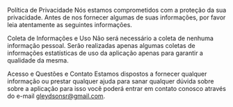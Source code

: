 Política de Privacidade
Nós estamos comprometidos com a proteção da sua privacidade. Antes de nos fornecer algumas de suas informações, por favor leia atentamente as seguintes informações.

Coleta de Informações e Uso
Não será necessário a coleta de nenhuma informação pessoal. Serão realizadas apenas algumas coletas de informações estatísticas de uso da aplicação apenas para garantir a qualidade da mesma.

Acesso e Questões e Contato
Estamos dispostos a fornecer qualquer informação ou prestar qualquer ajuda para sanar qualquer dúvida sobre sobre a aplicação para isso você poderá entrar em contato conosco através do e-mail gleydsonsr@gmail.com.
